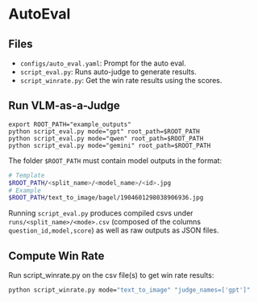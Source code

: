 # AutoEval

## Files
- `configs/auto_eval.yaml`: Prompt for the auto eval.
- `script_eval.py`: Runs auto-judge to generate results.
- `script_winrate.py`: Get the win rate results using the scores.

## Run VLM-as-a-Judge
```
export ROOT_PATH="example_outputs"
python script_eval.py mode="gpt" root_path=$ROOT_PATH
python script_eval.py mode="qwen" root_path=$ROOT_PATH
python script_eval.py mode="gemini" root_path=$ROOT_PATH
```

The folder `$ROOT_PATH` must contain model outputs in the format:
```bash
# Template
$ROOT_PATH/<split_name>/<model_name>/<id>.jpg
# Example
$ROOT_PATH/text_to_image/bagel/1904601298038906936.jpg
```

Running `script_eval.py` produces compiled csvs under `runs/<split_name>/<mode>.csv` (composed of the columns `question_id,model,score`) as well as raw outputs as JSON files.

## Compute Win Rate
Run script_winrate.py on the csv file(s) to get win rate results:
```bash
python script_winrate.py mode="text_to_image" "judge_names=['gpt']"
```